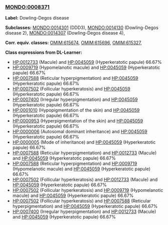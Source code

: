 
### [MONDO:0008371](http://purl.obolibrary.org/obo/MONDO_0008371)
**Label:** Dowling-Degos disease

**Subclasses:** [MONDO:0014301](http://purl.obolibrary.org/obo/MONDO_0014301) (DDD3), [MONDO:0014130](http://purl.obolibrary.org/obo/MONDO_0014130) (Dowling-Degos disease 2), [MONDO:0014307](http://purl.obolibrary.org/obo/MONDO_0014307) (Dowling-Degos disease 4), 

**Corr. equiv. classes:** [OMIM:615674](http://purl.obolibrary.org/obo/OMIM_615674), [OMIM:615696](http://purl.obolibrary.org/obo/OMIM_615696), [OMIM:615327](http://purl.obolibrary.org/obo/OMIM_615327), 

**Class expressions from DL-Learner:**

- [HP:0012733](http://purl.obolibrary.org/obo/HP_0012733) (Macule) and [HP:0045059](http://purl.obolibrary.org/obo/HP_0045059) (Hyperkeratotic papule) 66.67%
- [HP:0009719](http://purl.obolibrary.org/obo/HP_0009719) (Hypomelanotic macule) and [HP:0045059](http://purl.obolibrary.org/obo/HP_0045059) (Hyperkeratotic papule) 66.67%
- [HP:0007588](http://purl.obolibrary.org/obo/HP_0007588) (Reticular hyperpigmentation) and [HP:0045059](http://purl.obolibrary.org/obo/HP_0045059) (Hyperkeratotic papule) 66.67%
- [HP:0007502](http://purl.obolibrary.org/obo/HP_0007502) (Follicular hyperkeratosis) and [HP:0045059](http://purl.obolibrary.org/obo/HP_0045059) (Hyperkeratotic papule) 66.67%
- [HP:0007400](http://purl.obolibrary.org/obo/HP_0007400) (Irregular hyperpigmentation) and [HP:0045059](http://purl.obolibrary.org/obo/HP_0045059) (Hyperkeratotic papule) 66.67%
- [HP:0001010](http://purl.obolibrary.org/obo/HP_0001010) (Hypopigmentation of the skin) and [HP:0045059](http://purl.obolibrary.org/obo/HP_0045059) (Hyperkeratotic papule) 66.67%
- [HP:0000953](http://purl.obolibrary.org/obo/HP_0000953) (Hyperpigmentation of the skin) and [HP:0045059](http://purl.obolibrary.org/obo/HP_0045059) (Hyperkeratotic papule) 66.67%
- [HP:0000006](http://purl.obolibrary.org/obo/HP_0000006) (Autosomal dominant inheritance) and [HP:0045059](http://purl.obolibrary.org/obo/HP_0045059) (Hyperkeratotic papule) 66.67%
- [HP:0000005](http://purl.obolibrary.org/obo/HP_0000005) (Mode of inheritance) and [HP:0045059](http://purl.obolibrary.org/obo/HP_0045059) (Hyperkeratotic papule) 66.67%
- [HP:0007588](http://purl.obolibrary.org/obo/HP_0007588) (Reticular hyperpigmentation) and [HP:0012733](http://purl.obolibrary.org/obo/HP_0012733) (Macule) and [HP:0045059](http://purl.obolibrary.org/obo/HP_0045059) (Hyperkeratotic papule) 66.67%
- [HP:0007588](http://purl.obolibrary.org/obo/HP_0007588) (Reticular hyperpigmentation) and [HP:0009719](http://purl.obolibrary.org/obo/HP_0009719) (Hypomelanotic macule) and [HP:0045059](http://purl.obolibrary.org/obo/HP_0045059) (Hyperkeratotic papule) 66.67%
- [HP:0007502](http://purl.obolibrary.org/obo/HP_0007502) (Follicular hyperkeratosis) and [HP:0012733](http://purl.obolibrary.org/obo/HP_0012733) (Macule) and [HP:0045059](http://purl.obolibrary.org/obo/HP_0045059) (Hyperkeratotic papule) 66.67%
- [HP:0007502](http://purl.obolibrary.org/obo/HP_0007502) (Follicular hyperkeratosis) and [HP:0009719](http://purl.obolibrary.org/obo/HP_0009719) (Hypomelanotic macule) and [HP:0045059](http://purl.obolibrary.org/obo/HP_0045059) (Hyperkeratotic papule) 66.67%
- [HP:0007502](http://purl.obolibrary.org/obo/HP_0007502) (Follicular hyperkeratosis) and [HP:0007588](http://purl.obolibrary.org/obo/HP_0007588) (Reticular hyperpigmentation) and [HP:0045059](http://purl.obolibrary.org/obo/HP_0045059) (Hyperkeratotic papule) 66.67%
- [HP:0007400](http://purl.obolibrary.org/obo/HP_0007400) (Irregular hyperpigmentation) and [HP:0012733](http://purl.obolibrary.org/obo/HP_0012733) (Macule) and [HP:0045059](http://purl.obolibrary.org/obo/HP_0045059) (Hyperkeratotic papule) 66.67%


